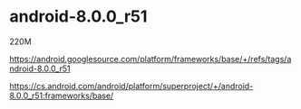 # android-8.0.0_r51

220M

https://android.googlesource.com/platform/frameworks/base/+/refs/tags/android-8.0.0_r51

https://cs.android.com/android/platform/superproject/+/android-8.0.0_r51:frameworks/base/

